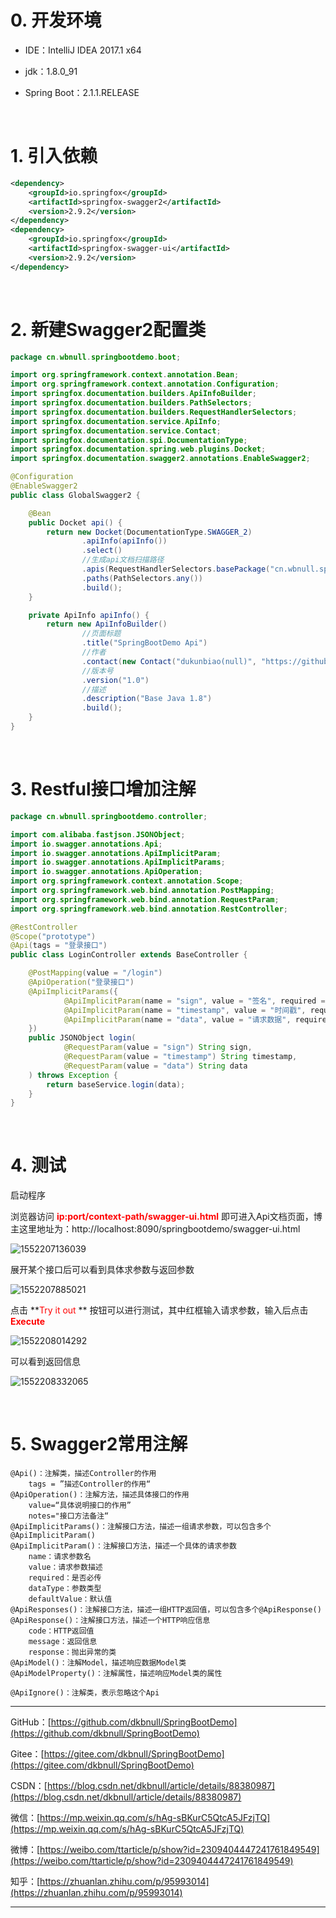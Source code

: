 # 0. 开发环境

- IDE：IntelliJ IDEA 2017.1 x64

- jdk：1.8.0_91

- Spring Boot：2.1.1.RELEASE

  <br>

# 1. 引入依赖

~~~xml
<dependency>
    <groupId>io.springfox</groupId>
    <artifactId>springfox-swagger2</artifactId>
    <version>2.9.2</version>
</dependency>
<dependency>
    <groupId>io.springfox</groupId>
    <artifactId>springfox-swagger-ui</artifactId>
    <version>2.9.2</version>
</dependency>
~~~

<br>

# 2. 新建Swagger2配置类

~~~java
package cn.wbnull.springbootdemo.boot;

import org.springframework.context.annotation.Bean;
import org.springframework.context.annotation.Configuration;
import springfox.documentation.builders.ApiInfoBuilder;
import springfox.documentation.builders.PathSelectors;
import springfox.documentation.builders.RequestHandlerSelectors;
import springfox.documentation.service.ApiInfo;
import springfox.documentation.service.Contact;
import springfox.documentation.spi.DocumentationType;
import springfox.documentation.spring.web.plugins.Docket;
import springfox.documentation.swagger2.annotations.EnableSwagger2;

@Configuration
@EnableSwagger2
public class GlobalSwagger2 {

    @Bean
    public Docket api() {
        return new Docket(DocumentationType.SWAGGER_2)
                .apiInfo(apiInfo())
                .select()
                //生成api文档扫描路径
                .apis(RequestHandlerSelectors.basePackage("cn.wbnull.springbootdemo.controller"))
                .paths(PathSelectors.any())
                .build();
    }

    private ApiInfo apiInfo() {
        return new ApiInfoBuilder()
                //页面标题
                .title("SpringBootDemo Api")
                //作者
                .contact(new Contact("dukunbiao(null)", "https://github.com/dkbnull/SpringBootDemo", ""))
                //版本号
                .version("1.0")
                //描述
                .description("Base Java 1.8")
                .build();
    }
}
~~~

<br>

# 3. Restful接口增加注解

~~~java
package cn.wbnull.springbootdemo.controller;

import com.alibaba.fastjson.JSONObject;
import io.swagger.annotations.Api;
import io.swagger.annotations.ApiImplicitParam;
import io.swagger.annotations.ApiImplicitParams;
import io.swagger.annotations.ApiOperation;
import org.springframework.context.annotation.Scope;
import org.springframework.web.bind.annotation.PostMapping;
import org.springframework.web.bind.annotation.RequestParam;
import org.springframework.web.bind.annotation.RestController;

@RestController
@Scope("prototype")
@Api(tags = "登录接口")
public class LoginController extends BaseController {

    @PostMapping(value = "/login")
    @ApiOperation("登录接口")
    @ApiImplicitParams({
            @ApiImplicitParam(name = "sign", value = "签名", required = true, dataType = "String"),
            @ApiImplicitParam(name = "timestamp", value = "时间戳", required = true, dataType = "String"),
            @ApiImplicitParam(name = "data", value = "请求数据", required = true, dataType = "String")
    })
    public JSONObject login(
            @RequestParam(value = "sign") String sign,
            @RequestParam(value = "timestamp") String timestamp,
            @RequestParam(value = "data") String data
    ) throws Exception {
        return baseService.login(data);
    }
}
~~~

<br>

# 4. 测试

启动程序

浏览器访问 <font color="#FF0000">**ip:port/context-path/swagger-ui.html**</font> 即可进入Api文档页面，博主这里地址为：http://localhost:8090/springbootdemo/swagger-ui.html

![1552207136039](07_Spring%20Boot整合Swagger2.assets/1552207136039.png)

展开某个接口后可以看到具体求参数与返回参数

![1552207885021](07_Spring%20Boot整合Swagger2.assets/1552207885021.png)

点击 **<font color="#FF0000">Try it out</font> ** 按钮可以进行测试，其中红框输入请求参数，输入后点击<font color="#FF0000">**Execute**</font>

![1552208014292](07_Spring%20Boot整合Swagger2.assets/1552208014292.png)

可以看到返回信息

![1552208332065](07_Spring%20Boot整合Swagger2.assets/1552208332065.png)

<br>

# 5. Swagger2常用注解

~~~
@Api()：注解类，描述Controller的作用
	tags = ”描述Controller的作用“
@ApiOperation()：注解方法，描述具体接口的作用
	value=“具体说明接口的作用”
    notes="接口方法备注“
@ApiImplicitParams()：注解接口方法，描述一组请求参数，可以包含多个@ApiImplicitParam()
@ApiImplicitParam()：注解接口方法，描述一个具体的请求参数
	name：请求参数名
	value：请求参数描述
	required：是否必传
	dataType：参数类型
	defaultValue：默认值
@ApiResponses()：注解接口方法，描述一组HTTP返回值，可以包含多个@ApiResponse()
@ApiResponse()：注解接口方法，描述一个HTTP响应信息
	code：HTTP返回值
    message：返回信息
    response：抛出异常的类
@ApiModel()：注解Model，描述响应数据Model类
@ApiModelProperty()：注解属性，描述响应Model类的属性

@ApiIgnore()：注解类，表示忽略这个Api
~~~



---

GitHub：[https://github.com/dkbnull/SpringBootDemo](https://github.com/dkbnull/SpringBootDemo)

Gitee：[https://gitee.com/dkbnull/SpringBootDemo](https://gitee.com/dkbnull/SpringBootDemo)

CSDN：[https://blog.csdn.net/dkbnull/article/details/88380987](https://blog.csdn.net/dkbnull/article/details/88380987)

微信：[https://mp.weixin.qq.com/s/hAg-sBKurC5QtcA5JFzjTQ](https://mp.weixin.qq.com/s/hAg-sBKurC5QtcA5JFzjTQ)

微博：[https://weibo.com/ttarticle/p/show?id=2309404447241761849549](https://weibo.com/ttarticle/p/show?id=2309404447241761849549)

知乎：[https://zhuanlan.zhihu.com/p/95993014](https://zhuanlan.zhihu.com/p/95993014)

---

